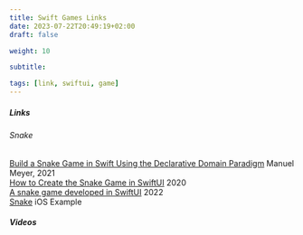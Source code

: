 ```yaml
---
title: Swift Games Links
date: 2023-07-22T20:49:19+02:00
draft: false

weight: 10

subtitle: 

tags: [link, swiftui, game]
---
```


##### Links

###### Snake
[Build a Snake Game in Swift Using the Declarative Domain Paradigm](https://betterprogramming.pub/build-a-swift-snake-game-using-declarative-domain-paradigm-7eb34a139017) Manuel Meyer, 2021 <br>
[How to Create the Snake Game in SwiftUI](https://laptrinhx.com/how-to-create-the-snake-game-in-swiftui-3424479639/) 2020 <br>
[A snake game developed in SwiftUI](https://iosexample.com/a-snake-game-developed-in-swiftui/) 2022 <br>
[Snake](https://iosexample.com/tag/snake/) iOS Example <br>


##### Videos



<!--
[]() <br>
[]() min <br>
-->